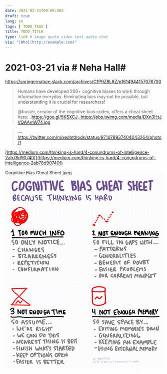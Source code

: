 ```yaml
---
date: 2021-03-21T00:00:00Z
draft: true
lang: en
tags: [ TODO_TAGS ]
title: TODO_TITLE
type: link # image quote video text audio chat
via: "[Who](http://example.com)"
---
```



# 2021-03-21 via **# Neha Hall**# 

https://springernature.slack.com/archives/C1P9Z8L8Z/p1614944157076700

> Humans have developed 200+ cognitive biases to work through information everyday. Eliminating bias may not be possible, but understanding it is crucial for researchers!
>
> @buster, creator of the cognitive bias codex, offers a cheat sheet here: _https://goo.gl/5K5XCJ_ https://pbs.twimg.com/media/DXn3HtJVQAAmW74.jpg

>
> — https://twitter.com/mixedmthods/status/971078937404043264/photo/1

[https://medium.com/thinking-is-hard/4-conundrums-of-intelligence-2ab78d90740f](https://medium.com/thinking-is-hard/4-conundrums-of-intelligence-2ab78d90740f)

Cognitive Bias Cheat Sheet.jpeg
![2021-03-21 via Neha Hall](2021-03-21%20via%20Neha%20Hall.jpeg)

